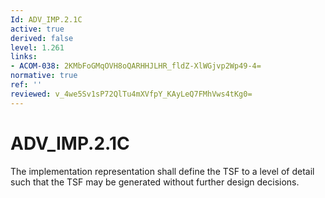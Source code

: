 ```yaml
---
Id: ADV_IMP.2.1C
active: true
derived: false
level: 1.261
links:
- ACOM-038: 2KMbFoGMqOVH8oQARHHJLHR_fldZ-XlWGjvp2Wp49-4=
normative: true
ref: ''
reviewed: v_4we5Sv1sP72QlTu4mXVfpY_KAyLeQ7FMhVws4tKg0=
---
```


# ADV_IMP.2.1C

The implementation representation shall define the TSF to a level of detail such that the TSF may be generated without further design decisions.